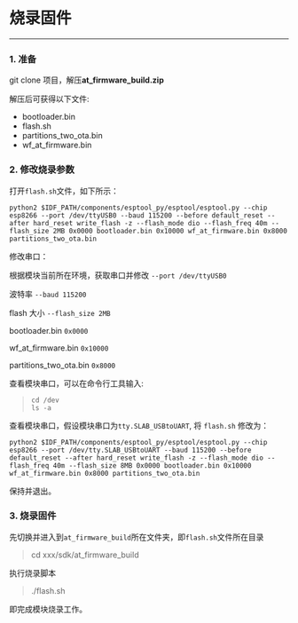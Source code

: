 # 烧录固件
---

### 1. 准备

git clone 项目，解压<strong>at_firmware_build.zip</strong>

解压后可获得以下文件:

* bootloader.bin
* flash.sh
* partitions_two_ota.bin
* wf_at_firmware.bin

### 2. 修改烧录参数

打开`flash.sh`文件，如下所示：

`python2 $IDF_PATH/components/esptool_py/esptool/esptool.py --chip esp8266 --port /dev/ttyUSB0 --baud 115200 --before default_reset --after hard_reset write_flash -z --flash_mode dio --flash_freq 40m --flash_size 2MB 0x0000 bootloader.bin 0x10000 wf_at_firmware.bin 0x8000 partitions_two_ota.bin`

修改串口：

根据模块当前所在环境，获取串口并修改 `--port /dev/ttyUSB0`

波特率 `--baud 115200`

flash 大小 `--flash_size 2MB`

bootloader.bin `0x0000`

wf_at_firmware.bin `0x10000`

partitions_two_ota.bin `0x8000`

查看模块串口，可以在命令行工具输入:
<br>
> `cd /dev`
> <br>
> `ls -a`

查看模块串口，假设模块串口为`tty.SLAB_USBtoUART`, 将 `flash.sh` 修改为：

`python2 $IDF_PATH/components/esptool_py/esptool/esptool.py --chip esp8266 --port /dev/tty.SLAB_USBtoUART --baud 115200 --before default_reset --after hard_reset write_flash -z --flash_mode dio --flash_freq 40m --flash_size 8MB 0x0000 bootloader.bin 0x10000 wf_at_firmware.bin 0x8000 partitions_two_ota.bin`

保持并退出。

### 3. 烧录固件

先切换并进入到`at_firmware_build`所在文件夹，即`flash.sh`文件所在目录

> cd xxx/sdk/at_firmware_build

执行烧录脚本

> ./flash.sh

即完成模块烧录工作。
